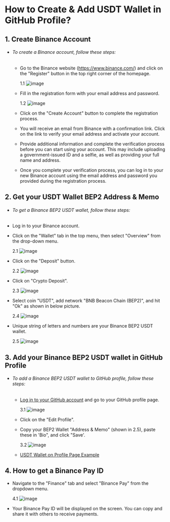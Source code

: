# **How to Create & Add USDT Wallet in GitHub Profile?**
## 1. Create Binance Account ##
- ###### To create a Binance account, follow these steps:
  - Go to the Binance website (https://www.binance.com/) and click on the "Register" button in the top right corner of the homepage.

    1.1   ![image](https://user-images.githubusercontent.com/117187551/209666093-c23f0ffb-6758-4b8c-bc17-33ce707ca0b1.png)

  - Fill in the registration form with your email address and password.
  
    1.2   ![image](https://user-images.githubusercontent.com/117187551/209666441-2f91ab82-4a56-4222-b98d-9e4b9fdbe93b.png)

  - Click on the "Create Account" button to complete the registration process.
  - You will receive an email from Binance with a confirmation link. Click on the link to verify your email address and activate your account.
  - Provide additional information and complete the verification process before you can start using your account. This may include uploading a government-issued ID and a selfie, as well as providing your full name and address.
  - Once you complete your verification process, you can log in to your new Binance account using the email address and password you provided during the registration process.
 ## 2. Get your USDT Wallet BEP2 Address & Memo ##
 - ###### To get a Binance BEP2 USDT wallet, follow these steps:
  - Log in to your Binance account.
  - Click on the "Wallet" tab in the top menu, then select "Overview" from the drop-down menu.
  
    2.1   ![image](https://user-images.githubusercontent.com/117187551/209668083-23fcb0ae-62ef-45b4-a8c1-8f978e32f469.png)
  - Click on the "Deposit" button.
  
    2.2   ![image](https://user-images.githubusercontent.com/117187551/209668303-a2003c43-587e-4893-97b1-cce7e6bdd028.png)
  - Click on "Crypto Deposit".
  
    2.3   ![image](https://user-images.githubusercontent.com/117187551/209668670-e8cd0a24-5a12-42bf-86d8-43b3462dbe2a.png)
  - Select coin "USDT", add network "BNB Beacon Chain (BEP2)", and hit "Ok" as shown in below picture.
  
    2.4   ![image](https://user-images.githubusercontent.com/117187551/209669239-04bc5b89-4c57-4af8-85c7-3f73066c68a2.png)
  - Unique string of letters and numbers are your Binance BEP2 USDT wallet.
  
    2.5   ![image](https://user-images.githubusercontent.com/117187551/209669653-deb0737c-29b7-413d-969c-0f0ef9efd618.png)
## 3. Add your Binance BEP2 USDT wallet in GitHub Profile ##
- ###### To add a Binance BEP2 USDT wallet to GitHub profile, follow these steps:
  - [Log in to your GitHub account](http://github.com/) and go to your GitHub profile page.

    3.1   ![image](https://user-images.githubusercontent.com/117187551/209671351-093b0fa2-9423-4183-882c-97048b4561d3.png)
  - Click on the "Edit Profile".
  - Copy your BEP2 Wallet "Address & Memo" (shown in 2.5), paste these in 'Bio", and click "Save'.
  
    3.2   ![image](https://user-images.githubusercontent.com/117187551/209672250-efb5da44-4096-4a20-9aef-956c70daf488.png)
  - [USDT Wallet on Profile Page Example](https://github.com/Remy-Reveltek)

## 4. How to get a Binance Pay ID
- Navigate to the "Finance" tab and select "Binance Pay" from the dropdown menu.

    4.1   ![image](https://user-images.githubusercontent.com/117187551/233680197-02ec54f4-282b-497d-b924-231300599e9a.png)

- Your Binance Pay ID will be displayed on the screen. You can copy and share it with others to receive payments.
